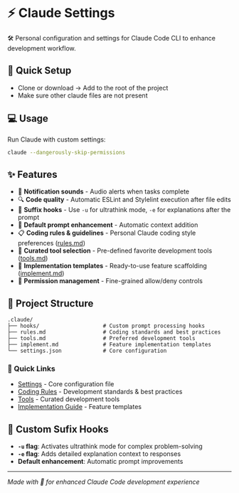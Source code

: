 # ⚡ Claude Settings

🛠️ Personal configuration and settings for Claude Code CLI to enhance development workflow.

## 🚀 Quick Setup

- Clone or download -> Add to the root of the project
- Make sure other claude files are not present

## 💻 Usage

Run Claude with custom settings:
```bash
claude --dangerously-skip-permissions
```

## ✨ Features

- 🔔 **Notification sounds** - Audio alerts when tasks complete
- 🔍 **Code quality** - Automatic ESLint and Stylelint execution after file edits
- 🎯 **Suffix hooks** - Use `-u` for ultrathink mode, `-e` for explanations after the prompt
- 📝 **Default prompt enhancement** - Automatic context addition
- 📋 **Coding rules & guidelines** - Personal Claude coding style preferences ([rules.md](.claude/rules.md))
- 🧰 **Curated tool selection** - Pre-defined favorite development tools ([tools.md](.claude/tools.md))
- 🎨 **Implementation templates** - Ready-to-use feature scaffolding ([implement.md](.claude/implement.md))
- 🔐 **Permission management** - Fine-grained allow/deny controls


## 📁 Project Structure

```
.claude/
├── hooks/                    # Custom prompt processing hooks
├── rules.md                  # Coding standards and best practices  
├── tools.md                  # Preferred development tools
├── implement.md              # Feature implementation templates
└── settings.json             # Core configuration
```

### 🔗 Quick Links
- [Settings](.claude/settings.json) - Core configuration file
- [Coding Rules](.claude/rules.md) - Development standards & best practices
- [Tools](.claude/tools.md) - Curated development tools
- [Implementation Guide](.claude/implement.md) - Feature templates

## 🎯 Custom Sufix Hooks

- **`-u` flag**: Activates ultrathink mode for complex problem-solving
- **`-e` flag**: Adds detailed explanation context to responses
- **Default enhancement**: Automatic prompt improvements

---

*Made with 🤖️ for enhanced Claude Code development experience*
